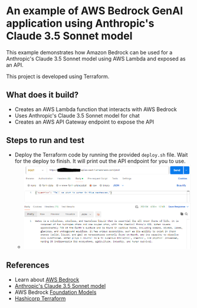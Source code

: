 # An example of AWS Bedrock GenAI application using Anthropic's Claude 3.5 Sonnet model

This example demonstrates how Amazon Bedrock can be used for a Anthropic's Claude 3.5 Sonnet model using AWS Lambda and exposed as an API.  

This project is developed using Terraform.

## What does it build?
* Creates an AWS Lambda function that interacts with AWS Bedrock
* Uses Anthropic's Claude 3.5 Sonnet model for chat
* Creates an AWS API Gateway endpoint to expose the API

## Steps to run and test
* Deploy the Terraform code by running the provided `deploy.sh` file. Wait for the deploy to finish.  It will print out the API endpoint for you to use.
  * ![image](claude35-sonet-model.PNG "Example of API response from Anthropic's Claude 3.5 Sonnet model")

## References
* Learn about [AWS Bedrock](https://aws.amazon.com/bedrock/)
* [Anthropic's Claude 3.5 Sonnet model](https://www.anthropic.com/news/claude-3-5-sonnet)
* AWS Bedrock [Foundation Models](https://docs.aws.amazon.com/bedrock/latest/userguide/models-supported.html)
* [Hashicorp Terraform](https://registry.terraform.io/providers/hashicorp/aws/latest/docs)